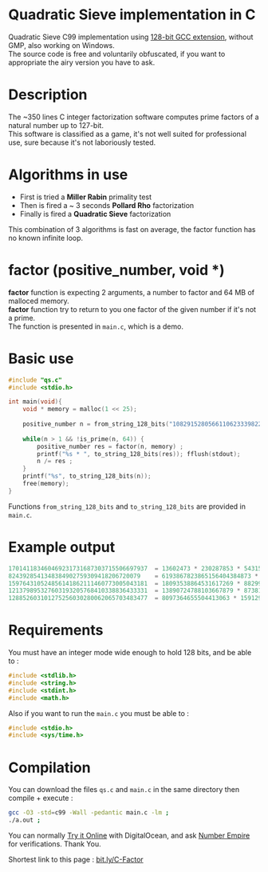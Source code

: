 # Quadratic Sieve implementation in C
Quadratic Sieve C99 implementation using [128-bit GCC extension](https://gcc.gnu.org/onlinedocs/gcc-4.8.1/gcc/_005f_005fint128.html), without GMP, also working on Windows.\
The source code is free and voluntarily obfuscated, if you want to appropriate the airy version you have to ask.

# Description
The ~350 lines C integer factorization software computes prime factors of a natural number up to 127-bit.\
This software is classified as a game, it's not well suited for professional use, sure because it's not laboriously tested.

# Algorithms in use
- First is tried a **Miller Rabin** primality test
- Then is fired a ~ 3 seconds **Pollard Rho** factorization
- Finally is fired a **Quadratic Sieve** factorization

This combination of 3 algorithms is fast on average, the factor function has no known infinite loop.

# factor (positive_number, void *)

**factor** function is expecting 2 arguments, a number to factor and 64 MB of malloced memory.\
**factor** function try to return to you one factor of the given number if it's not a prime.\
The function is presented in  `main.c`, which is a demo.

# Basic use
```c
#include "qs.c"
#include <stdio.h>

int main(void){
    void * memory = malloc(1 << 25);
    
    positive_number n = from_string_128_bits("108291528056611062333982283963");
    
    while(n > 1 && !is_prime(n, 64)) {
        positive_number res = factor(n, memory) ;
        printf("%s * ", to_string_128_bits(res)); fflush(stdout);
        n /= res ;
    }
    printf("%s", to_string_128_bits(n));
    free(memory);
}
```
Functions `from_string_128_bits` and `to_string_128_bits` are provided in `main.c`.

# Example output
```c
170141183460469231731687303715506697937  = 13602473 * 230287853 * 54315095311400476747373    took 0.1s
8243928541348384902759309418206720079    = 6193867823865156404384873 * 1330982316023         took 34.3s
159764310524856141862111460773005043181  = 18093538864531617269 * 8829909489847713049        took 30.4s
121379895327603193205768410338836433331  = 13890724788103667879 * 8738197407204819989        took 103.0s
128852603101275256030280062065703483477  = 8097364655504413063 * 15912906060576640579        took 182.4s
```
# Requirements
You must have an integer mode wide enough to hold 128 bits, and be able to : 
```c
#include <stdlib.h>
#include <string.h>
#include <stdint.h>
#include <math.h>
```
Also if you want to run the `main.c` you must be able to :
```c
#include <stdio.h>
#include <sys/time.h>
```
# Compilation
You can download the files `qs.c` and `main.c` in the same directory then compile + execute :
```sh
gcc -O3 -std=c99 -Wall -pedantic main.c -lm ;
./a.out ;
```
You can normally [Try it Online](https://tio.run/##vTxdb@M4ku/5FexedMaK7USftjzu9GCxuIcDZu9hd96CrCHbsq1EltOSnO75yP30m6siKVWRktLpw@ICJJHJYrFY3yxS3kz3m82ff8mKTX7epuJjVW/zbH19@HTB28qs2Ntt26yozbZjUh@w5eIv23SXFan423/@1y@rf/7trz//hxh54uNH4fnOxUX961MKAGK1OgMKz49XtXg6VVmdPaer4nxcp6VYEhjMft7U4vcLAT823HOSn9NK3Pn3S9m/OSSluBK7ZFOfymr1nG7q5cWLqI6nU33Qg1bQdFHVSZ1txOZUVLWost9SIGID5KzSr0@nIi1qcSsCb2nC5adir/4ApAJfJ1UKoN7PP@P6DAxDazCxbJM6uSNG6XVoirJim37FBSBiwPd8yrZqku3pS@FnI3wWV2pdjsaf7cRItUw/SQTi9paJwhFlWp/LQk3UAFpkiKnw7sWnT7AyBbc7lWLUUCU4PgD1l9AGsMasSzGdZg1NnakyMcYZ/rglWlX7vbgUnoPMHJnyAIqc5QAyg9SXDhckkEHcPfLEdcR4bNJ88cKZfH76d7DYZp3FpUx8ZEOXQNJrXJtqrnXX/3386uE72qcD3P/vVrHfzk9JlwMS77JTW1BW5OgSiLlZkdXE3Em/aTecOKbHKq1HEtCdSPM47eRox2Fchv5WIAZTJbKlkP2SekkpKYMYGVbpjOQA8YGM3JkoJOLmljXKFbbOYHM6PiVlOlLeQq0tP1QTwRvKQ9WqEXwuwX3B9DipGEEfMTRvP@gloggkOKiuuLxkAOKdoX6t1G3VI/xL8W5kTC2RNaowVZD6o@PgbKCXpqZqqpSq4zos6zme829yYtI8ppUlamgZEjXyga3dMD3xxx9slZZZtnwB5L16IgHSHFz67/2wHrgtNvVYGBKzMXFPPhEPE/GIMmjxTUS@NEVly6jHN0zgzyN3EO3gHAY/wjTwL2c4Hjo4csTx4BgY2pVKmef3YqyxyM8P9xBUuUosu9M/WCY3nT5gTKDlLm2qzTkflG8b3/K2e3EjLHc0MPpefLgdAn256D4xsU75lLwd6QHLchs/aKh3dV43weFVGzeVlcsCrars7@Ks6mBgY0DbSUoEdC8533bQgHtbBmYykoh2tbb@9hiKIX4Z7ttptcA7Ahsl0tcavubW0CywqQTCPwbnnyzIMfe84kebUk1GshQ2/mSiJjba9RSDM@AEE5nD9E7zikzf9YpEWp7t0qVeKY9DQVGqk@v0al2y3b5F6wbF@oo43yDGHvGN@8T3ibER85COKKf9ohwQ4XhAhD3TDM5iixOtCr05ulgmFi5X5e4zK6xts@c3h7XPbXxrBENSLknGXWkZ6YScAYW7tFB8JhS4nMT2GglwyO2NFUwN8tfjTZ/TlihaMqW/BapVCt4H31ItE@rSWfZCDO1CQPji0hTsT4PAf4DMfhzsheTWG5ycgkHjNgcCgf2DrDYEVipxoRm5Q/xoeSLjSMkF3PfzmRYP2X/SD/hy8XqL@ekz6bmR0hhMM/IbTyz7MYCBNgR@NnZYHS93VcJ0aDMalW62R9s7TKkGnmWJ1eeyNkxR7Rxam4M9f8N9vQkxDU1VCcg3ohybNim5FgD9wMjaIohdfjqVI0nEaHs6r3PwZOTUeLLKlnJr7f/ItzLPAISTZVvpqFxb8vRUnpBJv7svoDnEZdVx3fCQzzy2JsYto9cZKaXAsdw3y3/D6l/ZbztMt5ElI2v/PDaSH1kCaLY5o2HSrm61jKStEfMNLX1tZUb8WJqyQEffaNSlGgi8lrK55D6M4rLuVLA2hK7YSK00eYFNbCNnyBASPOPzO9swGETPCqdCIVf@jOaRCaLv9CU2piczVoQ505KU70r1voFZk0EmTbrM4YmPtlu7NgBbyzp7yrMN9J6K1fG0PeenkQ2VdIsK6yZUdzCets5AjVFtkyF5qI9PS3FzI76kIpFe6PSclmAHX8AihKQhsUm7prRmjRsUgJLpDUY0D8LYGuUAjSgomOYn@XeqmmTCgp/Bu67VJx1kIRcCWoCotUPj1zAaW/noNY6Fxs5WXXyQpBj1GUgHqtVTmR3TDieLiTgXVbYv0q14HOJToriELJ6I7USkE7GbiP2yLXUcJphMtR6gQAtXdg7PaPJN3UzILp9gC9C8cDZbLHyABwnsEvT5KMj061Mp@VsdkzwXkvzqmu3yJL6RngD@jCSymQMb2tAHt@N@9d34r34c@9IjFsCZQLkdOekC7WuErXNsxAfPa5@C9ol6F82T3/b6ixbhYua1GIMWUdAOD9u2sB0etr1R2xa108zaEbN5O03khjTPvIWYt@Pn7fi4bYvbtgUtx6XVurRcl6byvDimuTx3QXwieJ8QBox9rJWGhfQYEWxEM/qzaEZy8WY0zYwQzplsCGFMCBfskWDZyhcktTCMfFqjTxrgMyHTGn2fKQEB0Bp9ErMfsUda42zhsTX6tEZ/RlhIsP6cJqc1@jFTwfYxcFvYQK1EaeZ8wWYMSHgBKXfAVJaEF4TssaUuIGUNSFsDpqQgdM9nU5LIAhJZQGsISEEDklNIGhqS8oVkh6FPi/TiaM4sMAyYuZG9kaBCZoW0tDCi2cn8QhJSyFYJyhAyYwxpaWFMaEgbw0ULEJHFRbS0yPfokQBCWqUPjtIlxkbMgRDlEZEbkU5FpFMR6VRElEYL5oPIQoKZ57u0yhkJZUbqNiOlmnmslXwZyWMWskcaFhJjQ38WslXOSN9mzDty90gAtLQZ6deMhDB32SOtMgKjnHHH2s4zJ@ufkybNSZPmtIg5mfyc5DEnSuczNuViHjEjmTMXTkKZkznEpCgx@anYZ4/k8InomMWouRssmLuLaREx8TgmymNid0xKFROPY3JJMQs3Mcky9kGYtMoF6cyCFrEgdi/Iwy7IES1IZxak8wsiesHschH6MbPLBSn@gihfELkL0o4Fj48s4Lks4rkea@ceyJ35XIcgqvIIyxCwkOiymOiyoOjO@DMbO2PwMY/VC9c3ozVDwMKgy1bI474R3lnS4/kMxmcwEVt5AJ6QGSx0skGMeo9E4fGI7cVsQkasz3IUnycdHlt5uIjmzI48Frk9Fq9hIQwZS1B8JgI/Ys9zBsMyDR171eTghXgCAZ0MkInAZ2wP2KoCJgIWviGXIjyBz@D9OQ95fsAnD5jSBCxjYvHXCxjbgwXLzZj8Q8bBkCV4IXMlvhsFYczYzsKsF/KkL2QImIaHTEdCxvaQ6UgY8@eARV7QUZ4psoDrhTHPONkkC55@svyTrTZiOhKFrD1kKw9BX7m2R2wlEVtJxETAoi88M5iYjWU6wsKsN2M5uR/FsZGVz5jcWBT2WOz1ZkyBZkyeM2YFs4g988SbJzzzOIq4h5sxbzRjrJ7xlTC2zxmxc0bUnImABVlvzlKfwI18l7N9zhRrzkQwZyKYMxueM1azCAvPbBfB2B6zFDoIIN3nTobFWi9mShMzomJmjjHThZjpQsxMk8VVeGYZWASpDLfzmFG8YBSz4AqbILb1CfiOiLUzz7dgprmYk6lBJj/jWS50skEx31QxxMZmi7Y1Lnk7cO0ee6ZNjss8HFjajIdy6GTI2K7LjRjiGX9mMGz75LL9kxuzyWO@NXSj2OWTs5V4jHq2HfZZiPTZhthnO2LfY3tEL2Rjo8D5d/0seXnqVmzwdhIWFSfiIMvi4h20Y@FkiZUqVXoajw@OcVr3OJ0apz6yea/G74FD@gaHVS4ClKORuq7niMvEuduPx/IiDrY5ZVJsR0AfFnvw@XTUxeV2lu1JTbSFMamuUSd4YWcidriMJXZ9uBU7eXlltMPnrbNkpdcvhyxPEeqTkJze4YNj3chA9Dt59gD/Pt6Ktfz/8bYLiR3qCEzgoP4S5VZWxgoHibwEniJpw9CphraL51tdOducijorzmnPLZLDUmTTKeLfYs148xaiOrPgwLYm5/LbYLpNncj01FJXT6cvnSri1249Nv361G0sXq/E8huJX1GsxXKJiBoF/Tq4UCDgq1yosU4Yah/S6WZVM1Sz9mOUt5Qkzs5J17pMk8feK1I9N@KujulxVdVlku0P9Ug1PdV0aiztBAlZrZK6LrP1uU5Xq9EoyWVRdhR5fqsl@lpXY1uABo9vAAIse4RXbqFlVcsOB3fxnt9Lpc18ddCyKg@nUX8JvZiY12mrTZK3F/h0G9aIpx4Wpm@Fr48AbTxYPdYGrdyAKiXrw2/o2SqhX2g3YJ55j8cJWsfaFik4kjo7pqdzLfYwWSHWv4r6kCoqRVLuz8e0qK87apBghV0vpa1Om8egSO0G1yT9wsS@RUOnrptBPdrIonlh@5TxGDvwmGuDxggcRldXKBe3AX@1FT/B/6nAej8eAoCdK1eXKreXKhfYuL2XxukB0B8S6JY8mV7d7hXpD0leH/y0qnwqfx08JVAnBNKzI/91M2hnVgHnnpIyOaY1tNQn2f/5nGxLaS9Vlj6n11ybtoof3kydNEzkCYO6aDcR@UQc6cKEAPLAVOuJOAOdqr090pCnmlfiuMLzJ4CCx3KFdqPvzJi3x8XV11UFZJUpzH9ldFb8FvrfV6AL8NeHv7/ALx4zrsC60nqF3Fxa12oxl3DsgwvVJZmlobKq@KE5us6qZJ2n12YQ13B4uqtUEVqbs19xI4@M8OAXuj5iNMMhySuAGPBTrSEM/RRGXDX3EHARa7xMndCRtb2SRJirQFmn5S7dgKOQzLxuUbXHUI1epc6bGKNOf1p2jGTcdnXg9mK8zrLjbgHNkXm1Zjb5psLOCobK/tRMYFjyo2een2rKNvZC1RSgZuBxYJ5rFkYBbp3us8LW8ka@v7FDRKmk6qRd7PDwLz/tc30pwTyA16Q3TnRk6DlkDWmW5xjecnl8n48A25XCtntyHBC934SSmxt1JVdiku9viDcbLjPXrdSkQObI2xZX4HSRBd9G1tCkjBU9Kg@d2vlMGgu@bQBZ0oAXZf2lyMEAtvhv3NxwUIeQhtxbXQR34rvSqTbpjab5A3oaGCsvoCmLybVf7ckqaFDfxSCECOSBKNISOE7vNR/Ua5MIScBYE@AjAd0LQtY9ks7JP2LNVfKfNcn/Tif/O0r@s4FLSm3WD5xFbjYE7nuYA7aTozXuv4WLIdnhyEn/2ncoPdyx4BFyM4u6bW3DIimKQZAiD962gu3PT4oj/eEaiJH3nfF9jENz9ZARKxX8Qa71R4xLuSMvOTqDE8oVH9QB@sPgtM0MML2vl9gva@PnQfoq5PdBI9doHjSaHgTdm2RXyqDGY7khWr7aj0y2YV7MqGANQxv0zQEmQjudQjcy0mOnjY2j7woU5IPME8ciUh8fKSUjEwDfo9yFOCZFsk8xAbzgRvYAfnFLM0NA77gb7YXGIkBYhwP7NjCOHxuRRb/rIDMFF5Xb7P6li8G3QNpUxAb9BQAfGKCZp9jQhAYsl99ckpmMcqRW/mKjsCYwZ0@1OEYB7kK2uO8ImLxzuYm/ahK2virCcUlrvdvfX/NX/AAKSJwIrUjpxPItNq6HpcWO70H4cmG4TDRafZ3WwZs9jwq/7OpURVJFQ2qvJ72/Vm8y3smLjqO@HvdeobySHqfxZ9KoKUNjSmWJSypYbjMlVS5nr/51YqakdIuuI217gR@B6ciMPVjzs5Z@YiquGisdiz53v1Z55w2H8x3UlDXoiNmIN3AdZIANa8yBvmc5fGV5rTLfI/6DpRionNfiYxsUSTgJF5tFrcPlawDeWLO@FlUNFFxDQTHaYhnSdmkUpOycYoASTFIwo5E6@9pFZctaHi11HeyWOts3uXuPcuzvabV7OK6Bim@eftUO9RE972SYVRPDL9s/4FLvEIN8GWDrcK4iW14bOh4//h/vYbfb8L34120bA98ZiuE5TtfjaHvdKV3cNda5c7q@Lm19HfquTiIKvLvDTS965d39UDK6R6LSIdXQYoDNrZLEXkliiGeG1DSs@pB@x0AN@8s3wSVZ/neQ5XOy/O8gy/8mWS8XgzluirIeltX3ycyM23jN/taUDb6d0ralZn4znJRCsqw3S4fq7sBtRDf8C18UgAeHnw/0/TQktbweBi0Z6P8zpV1xQQTsCV5U4jVHtrb60NrqO9SWQ6mVeAvrmU4hqHpSX6QJ22/3XD5PzA19i3Wn6jUexmd5QV55crwJTi8YOPgql2G6DHWpMdj5wI7ygRG@kJmqXSUyv9fbkGb6oJlDWpkM7miSiR1bdiwSWOvvvDqj1lK9gsO7HxqLbycjG3D45bkHCvOgsxh6kZReQJFIaqfn5YFLvOf@jOitNwYkqzfkymdyh4075w2WZcvr7stL0@nuHkvBWGI23vPnEw8N9u6tuWXRD1@fg21rgmVj2J1iGVkXApvi2nopa2RrVa/H07W1Atg4PYdBCTDrxfwqkezU@daQN327SFJVaSm/XeQCb3tneS6rQKpwn5Rl8qv4ktUHVfBrvu1DnHZYGoeUF1QN@mHQOhW/peVJ1Gl5zIqkTrfXncr2lUi/ppu@K@@qnK33iN1jqitJyGt17mV7FCLa0wq6z25akcImd7swdUHnXG3tRg287NaVqPTbqfq@peBLMJYVyLIuMGAtnUqfYaODltwDvWjYpLky1XLqGpYOm6p7jFV5@QhWDHMNHBY7PXg0gluBm82qB8BiIjub6092qO48EWHsOKyMC6r1d1CotJz@I1lnBShUVVfXvbHjVUG@oRiXtFVppEPXM2WhdJNoO9Dvpe3OxYbqw30rsgOD00tdWw3ZJVnej0zSqxiuJZ7YEkdsN/hqokZWnTebtOph0tA7iT0VIn2w/k7r/ZKT70@kvlMQ0zl1wY7xrxqSXWGccTWq@SL9y1N5es626VZOtzkV4GSytNhAdK6TR1i2UC5KJMWWfJ3nx9N1VtMhEjjldJ@W1xf8e4125UmWSGD4CltgRNW8sihTtIoOefk4/c6Rcc8CYZe6B/9eCc/FzW8li2RT8YP7Q/9XcvAl1id0mkU9SD8IrPnOI0lgferQzwkF@7DesZTDqrvQ1UGHQx@T6lGeABsvo@sjQSErzDrLgznRSYBzeO@@5/mPRIHvOOH/G4yZ@KT@anWwqy6J/rYb0CGEUoUEFdM2GORszyZri6Pqbjpd32u@6i/HGdtv3lZ3a8wx37ueH4TRbB4v3t9t5QVa6ysyElkAu8HzqJ6DYXrvXZ74gmEdT8/pCB2bJ88tNw4eNdozJWomdOY3eNTVF5Wr9itqjklWyKsFjlquEd4wQwP3ctqoL@ryI42rN7ah2@jV7PeLb/14Wphkscpg5fcmcAc8C41yTP9VkI6fZFFAqvlu9P4DWsp7sOWuIuO3zuDpxi4/V4cRJCenM8@npD/DiThbCW0/zvYaza5M0@Y4ChOjP/9ns8uTffXnND/@Lw) with DigitalOcean, and ask [Number Empire](https://numberempire.com/numberfactorizer.php?number=9999999999999999999999999999999991) for verifications. Thank You.

Shortest link to this page : [bit.ly/C-Factor](https://bit.ly/C-Factor)
